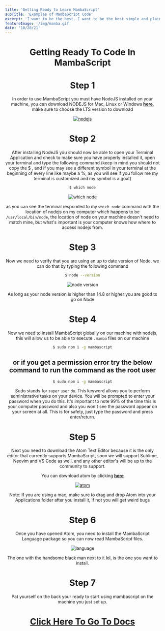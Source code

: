 ```yaml
---
title: 'Getting Ready to Learn MambaScript'
subTitle: 'Examples of MambaScript Code'
excerpt: 'I want to be the best. I want to be the best simple and plain, thats what drives me - Kobe Bryant'
featureImage: '/img/mamba.gif'
date: '10/28/21'
---
```


<center>

# Getting Ready To Code In MambaScript


# Step 1

In order to use MambaScript you must have NodeJS installed on your machine, you can download NODEJS for Mac, Linux or Windows [__here__](https://nodejs.org/en/), make sure to choose the LTS version to download

[![nodejs](https://www.dropbox.com/s/ll8llnvjfce4zoh/Screen%20Shot%202021-10-31%20at%208.51.53%20PM.png?dl=1)](https://nodejs.org/en/)

# Step 2

After installing NodeJS you should now be able to open your Terminal Application and check to make sure you have properly installed it, open your terminal and type the following command (keep in mind you should not copy the $ , and if you may see a different symbol in your terminal at the beginning of every line  like maybe a %, as you will see if you follow me my terminal is customized and my symbol is a goat)
```bash
$ which node
```
![which node](https://www.dropbox.com/s/7o3gjyfjc6ep7ch/Screen%20Shot%202021-10-31%20at%208.59.31%20PM.png?dl=1)

as you can see the terminal responded to my `which node` command with the location of nodejs on my computer which
happens to be `/usr/local/bin/node`, the location of node on your machine doesn't need to match mine, but what's
important is your computer knows how where to access nodejs from.

# Step 3

Now we need to verify that you are using an up to date version of Node. we can do that by typing the following command

```bash
$ node --version
```
![node version](https://www.dropbox.com/s/oxcnvz19m9mjc1e/Screen%20Shot%202021-10-31%20at%209.03.51%20PM.png?dl=1)

As long as your node version is higher than 14.8 or higher you are good to go on Node


# Step 4

Now we need to install MambaScript globally on our machine with nodejs, this will allow us to be able to
execute `.mamba` files on our machine

```bash
$ sudo npm i -g mambascript
```
## or if you get a permission error try the below command to run the command as the root user

```bash
$ sudo npm i -g mambascript
```
Sudo stands for `super` `user` `do`. This keyword allows you to perform administrative tasks on your device. You will be prompted to enter your password when you do this. It's important to note 99% of the time this is your computer password
and also you won't see the password appear on your screen at all. This is for safety, just type the password and press enter/return.

# Step 5

Next you need to download the Atom Text Editor because it is the only editor that currently supports MambaScript,
soon we will support Sublime, Neovim and VS Code as well, and any other editor's will be up to the community to support.

You can download atom by clicking [__here__](https://atom.io)

[![atom](https://www.dropbox.com/s/jzwngsqjogj0q1o/Screen%20Shot%202021-10-31%20at%209.15.27%20PM.png?dl=1)](https://atom.io)

Note: If you are using a mac, make sure to drag and drop Atom into your Applications folder after you install it, if not you  will get weird bugs

# Step 6

Once you have opened Atom, you need to install the MambaScript Language package so you can now read MambaScript files.

![language](https://www.dropbox.com/s/ryw42jfzau5a1uf/Screen%20Shot%202021-10-31%20at%209.19.26%20PM.png?dl=1)

The one with the handsome black man next to it lol, is the one you want to install.


# Step 7

Pat yourself on the back your ready to start using mambascript on the machine you just set up.
# [Click Here To Go To Docs](/docs)


</center>
